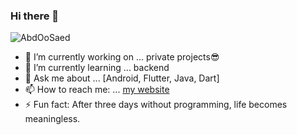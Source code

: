 ### Hi there 👋

<p align="left"> <img src="https://komarev.com/ghpvc/?username=AbdOoSaed&label=Visitors" alt="AbdOoSaed" /> </p>

- 🔭 I’m currently working on ... private projects😎
- 🌱 I’m currently learning ... backend
- 💬 Ask me about ... [Android, Flutter, Java, Dart]
- 📫 How to reach me: ... [my website](http://abdosaed.ml/)
- ⚡ Fun fact: After three days without programming, life becomes meaningless.
